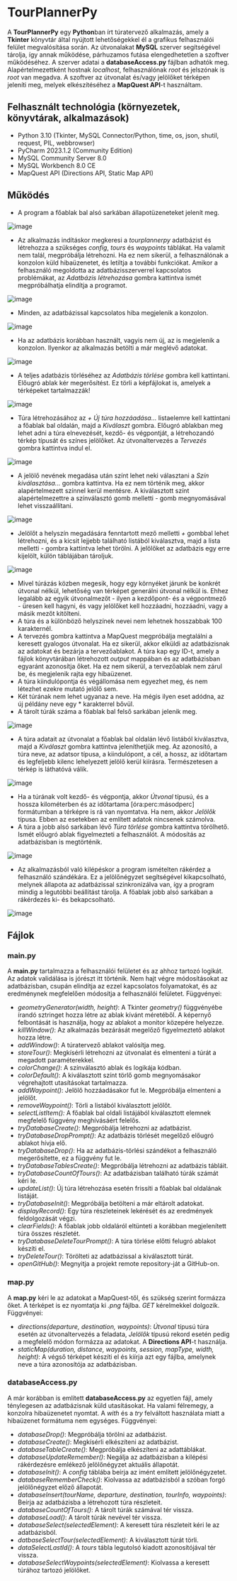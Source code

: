# TourPlannerPy

A **TourPlannerPy** egy **Python**ban írt túratervező alkalmazás, amely a **Tkinter** könyvtár által nyújtott lehetőségekkel él a grafikus felhasználói felület megvalósítása során. Az útvonalakat **MySQL** szerver segítségével tárolja, így annak működése, párhuzamos futása elengedhetetlen a szoftver működéséhez. A szerver adatai a **databaseAccess.py** fájlban adhatók meg. Alapértelmezettként hostnak *localhost*, felhasználónak *root* és jelszónak is *root* van megadva. A szoftver az útvonalat és/vagy jelölőket térképen jeleníti meg, melyek elkészítéséhez a **MapQuest API**-t használtam.

## Felhasznált technológia (környezetek, könyvtárak, alkalmazások)
- Python 3.10 (Tkinter, MySQL Connector/Python, time, os, json, shutil, request, PIL, webbrowser)
- PyCharm 2023.1.2 (Community Edition)
- MySQL Community Server 8.0
- MySQL Workbench 8.0 CE
- MapQuest API (Directions API, Static Map API)

## Működés
- A program a főablak bal alsó sarkában állapotüzeneteket jelenít meg.

![image](https://github.com/magocsil/TourPlannerPy/assets/40305206/3a5848ed-a0f7-4b93-b1ab-e33a40ffc1ec)
- Az alkalmazás indításkor megkeresi a *tourplannerpy* adatbázist és létrehozza a szükséges *config*, *tours* és *waypoints* táblákat. Ha valamit nem talál, megpróbálja létrehozni. Ha ez nem sikerül, a felhasználónak a konzolon küld hibaüzenetet, és letiltja a további funkciókat. Amikor a felhasználó megoldotta az adatbázisszerverrel kapcsolatos problémákat, az *Adatbázis létrehozása* gombra kattintva ismét megpróbálhatja elindítja a programot.

![image](https://github.com/magocsil/TourPlannerPy/assets/40305206/ff18e237-ec21-4285-b52b-a4dbf6eb5acf)
- Minden, az adatbázissal kapcsolatos hiba megjelenik a konzolon.

![image](https://github.com/magocsil/TourPlannerPy/assets/40305206/53454eb3-bc64-4205-b9e7-90a435414498)
- Ha az adatbázis korábban használt, vagyis nem új, az is megjelenik a konzolon. Ilyenkor az alkalmazás betölti a már meglévő adatokat.

![image](https://github.com/magocsil/TourPlannerPy/assets/40305206/a9f4e60d-8c97-4a0b-bff4-2d1b58523e27)
- A teljes adatbázis törléséhez az *Adatbázis törlése* gombra kell kattintani. Előugró ablak kér megerősítést. Ez törli a képfájlokat is, amelyek a térképeket tartalmazzák!

![image](https://github.com/magocsil/TourPlannerPy/assets/40305206/386d3c4b-a6b5-4750-a40d-d5e960e2cb01)
- Túra létrehozásához az *+ Új túra hozzáadása...* listaelemre kell kattintani a főablak bal oldalán, majd a *Kiválaszt* gombra. Előugró ablakban meg lehet adni a túra elnevezését, kezdő- és végpontját, a létrehozandó térkép típusát és színes jelölőket. Az útvonaltervezés a *Tervezés* gombra kattintva indul el.

![image](https://github.com/magocsil/TourPlannerPy/assets/40305206/dc626443-ac5a-4a52-9e67-ade85b084635)
- A jelölő nevének megadása után színt lehet neki választani a *Szín kiválasztása...* gombra kattintva. Ha ez nem történik meg, akkor alapértelmezett színnel kerül mentésre. A kiválasztott színt alapértelmezettre a színválasztó gomb melletti *-* gomb megnyomásával lehet visszaállítani.

![image](https://github.com/magocsil/TourPlannerPy/assets/40305206/c128a4c7-6059-4626-9633-2d6105241911)
- Jelölőt a helyszín megadására fenntartott mező melletti *+* gombbal lehet létrehozni, és a kicsit lejjebb található listából kiválasztva, majd a lista melletti *-* gombra kattintva lehet törölni. A jelölőket az adatbázis egy erre kijelölt, külön táblájában tároljuk.

![image](https://github.com/magocsil/TourPlannerPy/assets/40305206/bf0432f9-43fd-4429-9597-38130e5be8d3)
- Mivel túrázás közben megesik, hogy egy környéket járunk be konkrét útvonal nélkül, lehetőség van térképet generálni útvonal nélkül is. Ehhez legalább az egyik útvonalmezőt - ilyen a kezdőpont- és a végpontmező - üresen kell hagyni, és vagy jelölőket kell hozzáadni, hozzáadni, vagy a másik mezőt kitölteni.
- A túra és a különböző helyszínek nevei nem lehetnek hosszabbak 100 karakternél.
- A tervezés gombra kattintva a MapQuest megpróbálja megtalálni a keresett gyalogos útvonalat. Ha ez sikerül, akkor elküldi az adatbázisnak az adatokat és bezárja a tervezőablakot. A túra kap egy ID-t, amely a fájlok könyvtárában létrehozott *output* mappában és az adatbázisban egyaránt azonosítja őket. Ha ez nem sikerül, a tervezőablak nem zárul be, és megjelenik rajta egy hibaüzenet.
- A túra kiindulópontja és végállomása nem egyezhet meg, és nem létezhet ezekre mutató jelölő sem.
- Két túrának nem lehet ugyanaz a neve. Ha mégis ilyen eset adódna, az új példány neve egy * karakterrel bővül.
- A tárolt túrák száma a főablak bal felső sarkában jelenik meg.

![image](https://github.com/magocsil/TourPlannerPy/assets/40305206/201ffb91-2df7-4b2d-a2de-98a720b27089)
- A túra adatait az útvonalat a főablak bal oldalán lévő listából kiválasztva, majd a *Kiválaszt* gombra kattintva jeleníthetjük meg. Az azonosító, a túra neve, az adatsor típusa, a kiindulópont, a cél, a hossz, az időtartam és legfeljebb kilenc lehelyezett jelölő kerül kiírásra. Természetesen a térkép is láthatóvá válik.

![image](https://github.com/magocsil/TourPlannerPy/assets/40305206/ccc958d0-b1b1-4643-91ba-deefaa0d2e2f)
- Ha a túrának volt kezdő- és végpontja, akkor *Útvonal* típusú, és a hossza kilométerben és az időtartama [óra:perc:másodperc] formátumban a térképre is rá van nyomtatva. Ha nem, akkor *Jelölők* típusa. Ebben az esetekben az említett adatok nincsenek számolva.
- A túra a jobb alsó sarkában lévő *Túra törlése* gombra kattintva törölhető. Ismét előugró ablak figyelmezteti a felhasználót. A módosítás az adatbázisban is megtörténik.

![image](https://github.com/magocsil/TourPlannerPy/assets/40305206/a26b7d8b-0e17-4d88-b227-25625d537a91)
- Az alkalmazásból való kilépéskor a program ismételten rákérdez a felhasználó szándékára. Ez a jelölőnégyzet segítségével kikapcsolható, melynek állapota az adatbázissal szinkronizálva van, így a program mindig a legutóbbi beállítást tárolja. A főablak jobb alsó sarkában a rákérdezés ki- és bekapcsolható.

![image](https://github.com/magocsil/TourPlannerPy/assets/40305206/ac2beb22-48d9-4cae-b470-b854983b81b3)

## Fájlok
### main.py
A **main.py** tartalmazza a felhasználói felületet és az ahhoz tartozó logikát. Az adatok validálása is jórészt itt történik. Nem hajt végre módosításokat az adatbázisban, csupán elindítja az ezzel kapcsolatos folyamatokat, és az eredménynek megfelelően módosítja a felhasználói felületet. Függvényei:
- *geometryGenerator(width, height)*: A Tkinter *geometry()* függvényébe írandó sztringet hozza létre az ablak kívánt méretéből. A képernyő felbontását is használja, hogy az ablakot a monitor közepére helyezze.
- *killWindow()*: Az alkalmazás bezárását megelőző figyelmeztető ablakot hozza létre.
- *addWindow()*: A túratervező ablakot valósítja meg.
- *storeTour()*: Megkísérli létrehozni az útvonalat és elmenteni a túrát a megadott paraméterekkel.
- *colorChange()*: A színválasztó ablak és logikája kódban.
- *colorDefault()*: A kiválasztott színt törlő gomb megnyomásakor végrehajtott utasításokat tartalmazza.
- *addWaypoint()*: Jelölő hozzáadásakor fut le. Megpróbálja elmenteni a jelölőt.
- *removeWaypoint()*: Törli a listából kiválasztott jelölőt.
- *selectListItem():* A főablak bal oldali listájából kiválasztott elemnek megfelelő függvény meghívásáért felelős.
- *tryDatabaseCreate()*: Megpróbálja létrehozni az adatbázist.
- *tryDatabaseDropPrompt()*: Az adatbázis törlését megelőző előugró ablakot hívja elő.
- *tryDatabaseDrop()*: Ha az adatbázis-törlési szándékot a felhasználó megerősítette, ez a függvény fut le.
- *tryDatabaseTablesCreate()*: Megpróbálja létrehozni az adatbázis tábláit.
- *tryDatabaseCountOfTours()*: Az adatbázisban található túrák számát kéri le.
- *updateList()*: Új túra létrehozása esetén frissíti a főablak bal oldalának listáját.
- *tryDatabaseInit()*: Megpróbálja betölteni a már eltárolt adatokat.
- *displayRecord()*: Egy túra részleteinek lekérését és az eredmények feldolgozását végzi.
- *clearFields()*: A főablak jobb oldaláról eltünteti a korábban megjelenített túra összes részletét.
- *tryDatabaseDeleteTourPrompt()*: A túra törlése előtti felugró ablakot készíti el.
- *tryDeleteTour()*: Törölteti az adatbázissal a kiválasztott túrát.
- *openGitHub()*: Megnyitja a projekt remote repository-ját a GitHub-on.

### map.py
A **map.py** kéri le az adatokat a MapQuest-től, és szükség szerint formázza őket. A térképet is ez nyomtatja ki *.png* fájlba. *GET* kérelmekkel dolgozik. Függvényei:
- *directions(departure, destination, waypoints)*: *Útvonal* típusú túra esetén az útvonaltervezés a feladata, *Jelölők* típusú rekord esetén pedig a megfelelő módon formázza az adatokat. A **Directions API**-t használja.
- *staticMap(duration, distance, waypoints, session, mapType, width, height)*: A végső térképet készíti el és kiírja azt egy fájlba, amelynek neve a túra azonosítója az adatbázisban.

### databaseAccess.py
A már korábban is említett **databaseAccess.py** az egyetlen fájl, amely ténylegesen az adatbázisnak küld utasításokat. Ha valami félremegy, a konzolra hibaüzenetet nyomtat. A *with* és a *try* felváltott használata miatt a hibaüzenet formátuma nem egységes. Függvényei:
- *databaseDrop()*: Megpróbálja törölni az adatbázist.
- *databaseCreate()*: Megkísérli elkészíteni az adatbázist.
- *databaseTableCreate()*: Megpróbálja elkészíteni az adattáblákat.
- *databaseUpdateRemember()*: Negálja az adatbázisban a kilépési rákérdezésre emlékező jelölőnégyzet aktuális állapotát.
- *databaseInit()*: A *config* táblába beírja az imént említett jelölőnégyzetet.
- *databaseRememberCheck()*: Kiolvassa az adatbázisból a szóban forgó jelölőnégyzet előző állapotát.
- *databaseInsert(tourName, departure, destination, tourInfo, waypoints)*: Beírja az adatbázisba a létrehozott túra részleteit.
- *databaseCountOfTours()*: A tárolt túrák számával tér vissza.
- *databaseLoad()*: A tárolt túrák nevével tér vissza.
- *databaseSelect(selectedElement)*: A keresett túra részleteit kéri le az adatbázisból.
- *datbaseSelectTour(selectedElement)*: A kiválasztott túrát törli.
- *dataSelectLastId()*: A *tours* tábla legutolsó kiadott azonosítójával tér vissza.
- *databaseSelectWaypoints(selectedElement)*: Kiolvassa a keresett túrához tartozó jelölőket.
